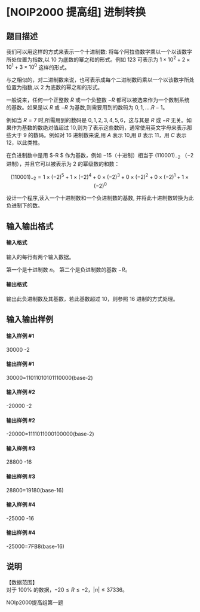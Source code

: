 
# [NOIP2000 提高组] 进制转换
## 题目描述
我们可以用这样的方式来表示一个十进制数: 将每个阿拉伯数字乘以一个以该数字所处位置为指数,以 $10$ 为底数的幂之和的形式。例如 $123$ 可表示为 $1 \times 10^2+2\times 10^1+3\times 10^0$ 这样的形式。

与之相似的，对二进制数来说，也可表示成每个二进制数码乘以一个以该数字所处位置为指数,以 $2$ 为底数的幂之和的形式。  

一般说来，任何一个正整数 $R$ 或一个负整数 $-R$ 都可以被选来作为一个数制系统的基数。如果是以 $R$ 或 $-R$ 为基数,则需要用到的数码为 $0,1,....R-1$。  

例如当 $R=7$ 时,所需用到的数码是 $0,1,2,3,4,5,6$，这与其是 $R$ 或 $-R$ 无关。如果作为基数的数绝对值超过 $10$,则为了表示这些数码，通常使用英文字母来表示那些大于 $9$ 的数码。例如对 $16$ 进制数来说,用 $A$ 表示 $10$,用 $B$ 表示 $11$，用 $C$ 表示 $12$，以此类推。

在负进制数中是用 $-R $ 作为基数，例如 $-15$（十进制）相当于 $(110001)_{-2}$ （$-2$进制），并且它可以被表示为 $2$ 的幂级数的和数：

$$(110001)_{-2}=1\times (-2)^5+1\times (-2)^4+0\times (-2)^3+0\times (-2)^2+0\times (-2)^1 +1\times (-2)^0$$

设计一个程序,读入一个十进制数和一个负进制数的基数, 并将此十进制数转换为此负进制下的数。

## 输入输出格式
#### 输入格式

输入的每行有两个输入数据。

第一个是十进制数 $n$。
第二个是负进制数的基数 $-R$。

#### 输出格式

输出此负进制数及其基数，若此基数超过 $10$，则参照 $16$ 进制的方式处理。
## 输入输出样例
#### 输入样例 #1
30000 -2
#### 输出样例 #1
30000=11011010101110000(base-2)
#### 输入样例 #2
-20000 -2
#### 输出样例 #2
-20000=1111011000100000(base-2)
#### 输入样例 #3
28800 -16
#### 输出样例 #3
28800=19180(base-16)
#### 输入样例 #4
-25000 -16
#### 输出样例 #4
-25000=7FB8(base-16)
## 说明
【数据范围】  
对于 $100\%$ 的数据，$-20 \le R \le -2$，$|n| \le 37336$。

NOIp2000提高组第一题

